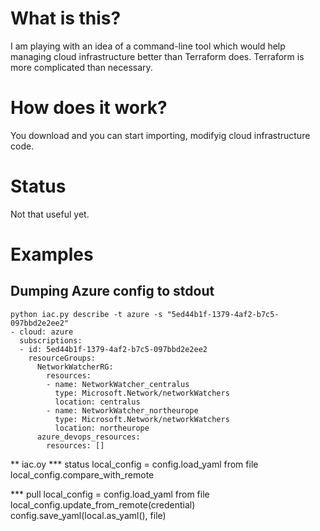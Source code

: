 # What is this?

I am playing with an idea of a command-line tool which would help managing cloud infrastructure better than Terraform does.
Terraform is more complicated than necessary.

# How does it work?
You download and you can start importing, modifyig cloud infrastructure code.

# Status
Not that useful yet.


# Examples

## Dumping Azure config to stdout
```
python iac.py describe -t azure -s "5ed44b1f-1379-4af2-b7c5-097bbd2e2ee2"
- cloud: azure
  subscriptions:
  - id: 5ed44b1f-1379-4af2-b7c5-097bbd2e2ee2
    resourceGroups:
      NetworkWatcherRG:
        resources:
        - name: NetworkWatcher_centralus
          type: Microsoft.Network/networkWatchers
          location: centralus
        - name: NetworkWatcher_northeurope
          type: Microsoft.Network/networkWatchers
          location: northeurope
      azure_devops_resources:
        resources: []
```

** iac.oy
*** status
    local_config = config.load_yaml from file
    local_config.compare_with_remote

*** pull
    local_config = config.load_yaml from file
    local_config.update_from_remote(credential) 
    config.save_yaml(local.as_yaml(), file)